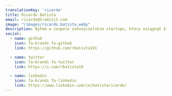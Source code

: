 ```yaml
---
translationKey: 'ricardo'
title: Ricardo Batista
email: ricardo@tramitit.com
image: "/images/ricardo.batista.webp"
description: Byłem w zespole założycielskim startupu, który osiągnął $7M ARR, i działałem jako GM dla hiszpańskiego jednorożca ($65M ARR pod moim nadzorem)
social:
  - name: github
    icon: fa-brands fa-github
    link: https://github.com/rbatista191

  - name: twitter
    icon: fa-brands fa-twitter
    link: https://x.com/rbatista19

  - name: linkedin
    icon: fa-brands fa-linkedin
    link: https://www.linkedin.com/in/batistaricardo/
---
```

